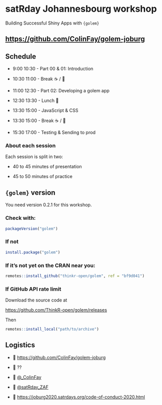
<!-- README.md is generated from README.Rmd. Please edit that file -->

# satRday Johannesbourg workshop

Building Successful Shiny Apps with `{golem}`

## <https://github.com/ColinFay/golem-joburg>

## Schedule

  - 9:00 10:30 - Part 00 & 01: Introduction

  - 10:30 11:00 - Break ☕ / 🍵

  - 11:00 12:30 - Part 02: Developing a golem app

  - 12:30 13:30 - Lunch 🍱

  - 13:30 15:00 - JavaScript & CSS

  - 13:30 15:00 - Break ☕ / 🍵

  - 15:30 17:00 - Testing & Sending to prod

### About each session

Each session is split in two:

  - 40 to 45 minutes of presentation

  - 45 to 50 minutes of practice

## `{golem}` version

You need version 0.2.1 for this workshop.

### Check with:

``` r
packageVersion("golem")
```

### If not

``` r
install.package("golem")
```

### If it’s not yet on the CRAN near you:

``` r
remotes::install_github("thinkr-open/golem", ref = "bf9d041")
```

### If GitHub API rate limit

Download the source code at

<https://github.com/ThinkR-open/golem/releases>

Then

``` r
remotes::install_local("path/to/archive")
```

## Logistics

  - 🔗 <https://github.com/ColinFay/golem-joburg>

  - 📡 ??

  - 🐤 [@\_ColinFay](https://twitter.com/_ColinFay)

  - 🐤 [@satRday\_ZAF](https://twitter.com/satRday_ZAF)

  - 💪 <https://joburg2020.satrdays.org/code-of-conduct-2020.html>
